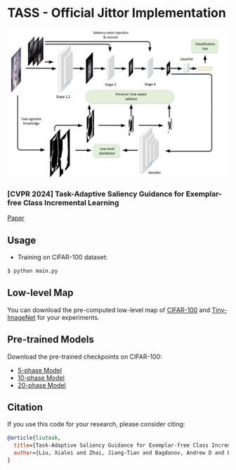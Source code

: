 # TASS - Official Jittor Implementation

![](./thumbnail.jpg)

### [CVPR 2024] Task-Adaptive Saliency Guidance for Exemplar-free Class Incremental Learning

[Paper](https://arxiv.org/abs/2212.08251)

## Usage

* Training on CIFAR-100 dataset:
```bash
$ python main.py
```

## Low-level Map
You can download the pre-computed low-level map of [CIFAR-100](https://drive.google.com/file/d/1u1-67sNN8ED4PKOtdcy67mU3Dp9omv-8/view) and [Tiny-ImageNet](https://drive.google.com/file/d/1Jk9V0tdtkExZm60OW7wa2Q4PnEihPi2n/view?usp=drive_link) for your experiments.

## Pre-trained Models  
Download the pre-trained checkpoints on CIFAR-100:
- [5-phase Model](https://drive.google.com/file/d/1i3ANLwQ53Or2WLhijAAamFemLXdoO-QU/view?usp=drive_link)
- [10-phase Model](https://drive.google.com/file/d/1inlZQpjlDSNTmTVSVF_3kkLSp11vEOcM/view?usp=drive_link)
- [20-phase Model](https://drive.google.com/file/d/1ZRIj_X0DqnLNdcuZ9FvN8CQEm6AYHVEp/view?usp=drive_link)

## Citation
If you use this code for your research, please consider citing:
```bibtex
@article{liutask,
  title={Task-Adaptive Saliency Guidance for Exemplar-free Class Incremental Learning},
  author={Liu, Xialei and Zhai, Jiang-Tian and Bagdanov, Andrew D and Li, Ke and Cheng, Ming-Ming}
}
